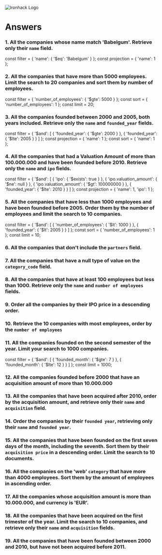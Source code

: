 ![Ironhack Logo](https://i.imgur.com/1QgrNNw.png)

# Answers

### 1. All the companies whose name match 'Babelgum'. Retrieve only their `name` field.

<!-- Your Code Goes Here -->

const filter = {
'name': {
'$eq': 'Babelgum'
}
};
const projection = {
'name': 1
};

### 2. All the companies that have more than 5000 employees. Limit the search to 20 companies and sort them by **number of employees**.

<!-- Your Code Goes Here -->

const filter = {
'number_of_employees': {
'$gte': 5000
}
};
const sort = {
'number_of_employees': 1
};
const limit = 20;

### 3. All the companies founded between 2000 and 2005, both years included. Retrieve only the `name` and `founded_year` fields.

<!-- Your Code Goes Here -->

const filter = {
'$and': [
    {
      'founded_year': {
        '$gte': 2000
}
}, {
'founded_year': {
'$lte': 2005
}
}
]
};
const projection = {
'name': 1
};
const sort = {
'name': 1
};

### 4. All the companies that had a Valuation Amount of more than 100.000.000 and have been founded before 2010. Retrieve only the `name` and `ipo` fields.

<!-- Your Code Goes Here -->

const filter = {
'$and': [
    {
      'ipo': {
        '$exists': true
}
}, {
'ipo.valuation_amount': {
'$ne': null
      }
    }, {
      'ipo.valuation_amount': {
        '$gt': 100000000
}
}, {
'founded_year': {
'$lte': 2010
}
}
]
};
const projection = {
'name': 1,
'ipo': 1
};

### 5. All the companies that have less than 1000 employees and have been founded before 2005. Order them by the number of employees and limit the search to 10 companies.

<!-- Your Code Goes Here -->

const filter = {
'$and': [
    {
      'number_of_employees': {
        '$lt': 1000
}
}, {
'founded_year': {
'$lt': 2005
}
}
]
};
const sort = {
'number_of_employees': 1
};
const limit = 10;

### 6. All the companies that don't include the `partners` field.

<!-- Your Code Goes Here -->

### 7. All the companies that have a null type of value on the `category_code` field.

<!-- Your Code Goes Here -->

### 8. All the companies that have at least 100 employees but less than 1000. Retrieve only the `name` and `number of employees` fields.

<!-- Your Code Goes Here -->

### 9. Order all the companies by their IPO price in a descending order.

<!-- Your Code Goes Here -->

### 10. Retrieve the 10 companies with most employees, order by the `number of employees`

<!-- Your Code Goes Here -->

### 11. All the companies founded on the second semester of the year. Limit your search to 1000 companies.

<!-- Your Code Goes Here -->

const filter = {
'$and': [
    {
      'founded_month': {
        '$gte': 7
}
}, {
'founded_month': {
'$lte': 12
}
}
]
};
const limit = 1000;

### 12. All the companies founded before 2000 that have an acquisition amount of more than 10.000.000

<!-- Your Code Goes Here -->

### 13. All the companies that have been acquired after 2010, order by the acquisition amount, and retrieve only their `name` and `acquisition` field.

<!-- Your Code Goes Here -->

### 14. Order the companies by their `founded year`, retrieving only their `name` and `founded year`.

<!-- Your Code Goes Here -->

### 15. All the companies that have been founded on the first seven days of the month, including the seventh. Sort them by their `acquisition price` in a descending order. Limit the search to 10 documents.

<!-- Your Code Goes Here -->

### 16. All the companies on the 'web' `category` that have more than 4000 employees. Sort them by the amount of employees in ascending order.

<!-- Your Code Goes Here -->

### 17. All the companies whose acquisition amount is more than 10.000.000, and currency is 'EUR'.

<!-- Your Code Goes Here -->

### 18. All the companies that have been acquired on the first trimester of the year. Limit the search to 10 companies, and retrieve only their `name` and `acquisition` fields.

<!-- Your Code Goes Here -->

### 19. All the companies that have been founded between 2000 and 2010, but have not been acquired before 2011.

<!-- Your Code Goes Here -->
